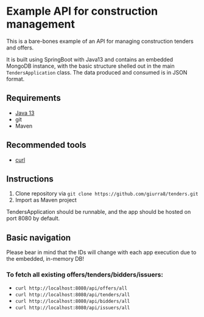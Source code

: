 # Example API for construction management
This is a bare-bones example of an API for managing construction tenders and offers.

It is built using SpringBoot with Java13 and contains an embedded MongoDB instance, with the basic structure shelled out in the main
`TendersApplication` class. The data produced and consumed is in JSON format.

## Requirements
- [Java 13](https://www.oracle.com/technetwork/java/javase/downloads/jdk13-downloads-5672538.html)
- git
- Maven
## Recommended tools
- [curl](https://curl.haxx.se/download.html)

## Instructions

1. Clone repository via `git clone https://github.com/giurra8/tenders.git`
2. Import as Maven project

TendersApplication should be runnable, and the app should be hosted on port 8080 by default.

## Basic navigation

Please bear in mind that the IDs will change with each app execution due to the embedded, in-memory DB! 

### To fetch all existing offers/tenders/bidders/issuers:
- `curl http://localhost:8080/api/offers/all`
- `curl http://localhost:8080/api/tenders/all`
- `curl http://localhost:8080/api/bidders/all`
- `curl http://localhost:8080/api/issuers/all`